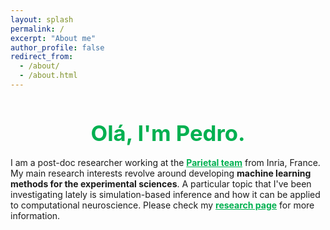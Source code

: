 ```yaml
---
layout: splash
permalink: /
excerpt: "About me"
author_profile: false
redirect_from: 
  - /about/
  - /about.html
---
```


<h1 style="color:#00b050; text-align: center; font-size:26pt; margin-bottom:0.5em" >Olá, I'm Pedro.</h1>

I am a post-doc researcher working at the <a href="https://team.inria.fr/parietal/" style="color:#00b050; font-weight:bold;" target="_blank">Parietal team</a> from Inria, France. My main research interests revolve around developing <span style="font-weight:bold">machine learning methods for the experimental sciences</span>. A particular topic that I've been investigating lately is simulation-based inference and how it can be applied to computational neuroscience. Please check my <a href="/research/" style="color:#00b050; font-weight:bold;">research page</a> for more information.

<!-- <div class="container">
  <div class="row">
    <div class="col-sm" style="text-align: center">
      <img src="/images/picto_research.svg" width="60px" style="margin-right:18px; display: inline-block; vertical-align: middle;"/>
      <a href="/research/" style="color:#00b050; font-weight:bold;">Research</a>
    </div>
    <div class="col-sm" style="text-align: center">
      <img src="/images/picto_publications.svg" width="60px" style="margin-right:18px; display: inline-block; vertical-align: middle;"/>
      <a href="/publications/" style="color:#00b050; font-weight:bold;">Publications</a>      
    </div>
    <div class="col-sm" style="text-align: center">
      <img src="/images/picto_code.svg" width="80px" style="margin-right:18px; display: inline-block; vertical-align: middle;"/>
      <a href="/code/" style="color:#00b050; font-weight:bold;">Code</a>      
    </div>
    <div class="col-sm" style="text-align: center">
      <img src="/images/picto_teaching.svg" width="60px" style="margin-right:18px; display: inline-block; vertical-align: middle;"/>
      <a href="/teaching/" style="color:#00b050; font-weight:bold;">Teaching</a>      
    </div>    
  </div>
</div> -->